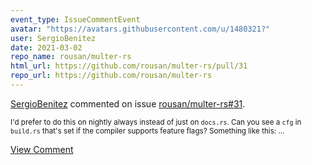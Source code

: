 ```yaml
---
event_type: IssueCommentEvent
avatar: "https://avatars.githubusercontent.com/u/1480321?"
user: SergioBenitez
date: 2021-03-02
repo_name: rousan/multer-rs
html_url: https://github.com/rousan/multer-rs/pull/31
repo_url: https://github.com/rousan/multer-rs
---
```


<a href='https://github.com/SergioBenitez' target='_blank'>SergioBenitez</a> commented on issue <a href='https://github.com/rousan/multer-rs/pull/31' target='_blank'>rousan/multer-rs#31</a>.

<small>I'd prefer to do this on nightly always instead of just on `docs.rs`. Can you see a `cfg` in `build.rs` that's set if the compiler supports feature flags? Something like this:...</small>

<a href='https://github.com/rousan/multer-rs/pull/31' target='_blank'>View Comment</a>